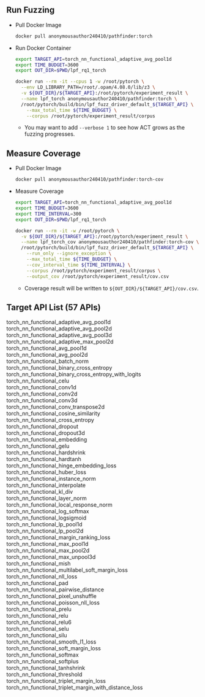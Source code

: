 ## Run Fuzzing

 - Pull Docker Image
	 ```bash
	 docker pull anonymousauthor240410/pathfinder:torch
	 ```

 - Run Docker Container
	```bash
	export TARGET_API=torch_nn_functional_adaptive_avg_pool1d
	export TIME_BUDGET=3600
	export OUT_DIR=$PWD/lpf_rq1_torch
	
	docker run --rm -it --cpus 1 -w /root/pytorch \
	  --env LD_LIBRARY_PATH=/root/.opam/4.08.0/lib/z3 \
	  -v ${OUT_DIR}/${TARGET_API}:/root/pytorch/experiment_result \
	  --name lpf_torch anonymousauthor240410/pathfinder:torch \
	  /root/pytorch/build/bin/lpf_fuzz_driver_default_${TARGET_API} \
	    --max_total_time ${TIME_BUDGET} \
	    --corpus /root/pytorch/experiment_result/corpus
	```
	* You may want to add `--verbose 1` to see how ACT grows as the fuzzing progresses.

## Measure Coverage

 - Pull Docker Image
	 ```bash
	 docker pull anonymousauthor240410/pathfinder:torch-cov
	 ```

  - Measure Coverage
	```bash
	export TARGET_API=torch_nn_functional_adaptive_avg_pool1d
	export TIME_BUDGET=3600
	export TIME_INTERVAL=300
	export OUT_DIR=$PWD/lpf_rq1_torch
	
	docker run --rm -it -w /root/pytorch \
	  -v ${OUT_DIR}/${TARGET_API}:/root/pytorch/experiment_result \
	  --name lpf_torch_cov anonymousauthor240410/pathfinder:torch-cov \
	  /root/pytorch/build/bin/lpf_fuzz_driver_default_${TARGET_API} \
	    --run_only --ignore_exception \
	    --max_total_time ${TIME_BUDGET} \
	    --cov_interval_time ${TIME_INTERVAL} \
	    --corpus /root/pytorch/experiment_result/corpus \
	    --output_cov /root/pytorch/experiment_result/cov.csv
  	```
    - Coverage result will be written to `${OUT_DIR}/${TARGET_API}/cov.csv`.

## Target API List (57 APIs)

torch_nn_functional_adaptive_avg_pool1d\
torch_nn_functional_adaptive_avg_pool2d\
torch_nn_functional_adaptive_avg_pool3d\
torch_nn_functional_adaptive_max_pool2d\
torch_nn_functional_avg_pool1d\
torch_nn_functional_avg_pool2d\
torch_nn_functional_batch_norm\
torch_nn_functional_binary_cross_entropy\
torch_nn_functional_binary_cross_entropy_with_logits\
torch_nn_functional_celu\
torch_nn_functional_conv1d\
torch_nn_functional_conv2d\
torch_nn_functional_conv3d\
torch_nn_functional_conv_transpose2d\
torch_nn_functional_cosine_similarity\
torch_nn_functional_cross_entropy\
torch_nn_functional_dropout\
torch_nn_functional_dropout3d\
torch_nn_functional_embedding\
torch_nn_functional_gelu\
torch_nn_functional_hardshrink\
torch_nn_functional_hardtanh\
torch_nn_functional_hinge_embedding_loss\
torch_nn_functional_huber_loss\
torch_nn_functional_instance_norm\
torch_nn_functional_interpolate\
torch_nn_functional_kl_div\
torch_nn_functional_layer_norm\
torch_nn_functional_local_response_norm\
torch_nn_functional_log_softmax\
torch_nn_functional_logsigmoid\
torch_nn_functional_lp_pool1d\
torch_nn_functional_lp_pool2d\
torch_nn_functional_margin_ranking_loss\
torch_nn_functional_max_pool1d\
torch_nn_functional_max_pool2d\
torch_nn_functional_max_unpool3d\
torch_nn_functional_mish\
torch_nn_functional_multilabel_soft_margin_loss\
torch_nn_functional_nll_loss\
torch_nn_functional_pad\
torch_nn_functional_pairwise_distance\
torch_nn_functional_pixel_unshuffle\
torch_nn_functional_poisson_nll_loss\
torch_nn_functional_prelu\
torch_nn_functional_relu\
torch_nn_functional_relu6\
torch_nn_functional_selu\
torch_nn_functional_silu\
torch_nn_functional_smooth_l1_loss\
torch_nn_functional_soft_margin_loss\
torch_nn_functional_softmax\
torch_nn_functional_softplus\
torch_nn_functional_tanhshrink\
torch_nn_functional_threshold\
torch_nn_functional_triplet_margin_loss\
torch_nn_functional_triplet_margin_with_distance_loss

